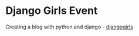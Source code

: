 # Django Girls Event

Creating a blog with python and django - [djangogirls](http://tutorial.djangogirls.org/)
